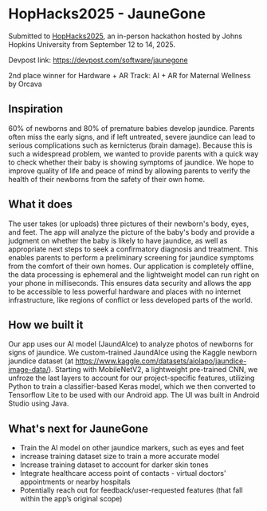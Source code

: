 # HopHacks2025 - JauneGone

Submitted to [HopHacks2025](https://hophacks-fall-2025.devpost.com/), an in-person hackathon hosted by Johns Hopkins University from September 12 to 14, 2025. 

Devpost link: https://devpost.com/software/jaunegone

2nd place winner for Hardware + AR Track: AI + AR for Maternal Wellness by Orcava

## Inspiration
60% of newborns and 80% of premature babies develop jaundice. Parents often miss the early signs, and if left untreated, severe jaundice can lead to serious complications such as kernicterus (brain damage). Because this is such a widespread problem, we wanted to provide parents with a quick way to check whether their baby is showing symptoms of jaundice. We hope to improve quality of life and peace of mind by allowing parents to verify the health of their newborns from the safety of their own home.

## What it does
The user takes (or uploads) three pictures of their newborn's body, eyes, and feet. The app will analyze the picture of the baby's body and provide a judgment on whether the baby is likely to have jaundice, as well as appropriate next steps to seek a confirmatory diagnosis and treatment. This enables parents to perform a preliminary screening for jaundice symptoms from the comfort of their own homes. Our application is completely offline, the data processing is ephemeral and the lightweight model can run right on your phone in milliseconds. This ensures data security and allows the app to be accessible to less powerful hardware and places with no internet infrastructure, like regions of conflict or less developed parts of the world. 

## How we built it
Our app uses our AI model (JaundAIce) to analyze photos of newborns for signs of jaundice. We custom-trained JaundAIce using the Kaggle newborn jaundice dataset (at https://www.kaggle.com/datasets/aiolapo/jaundice-image-data/). Starting with MobileNetV2, a lightweight pre-trained CNN, we unfroze the last layers to account for our project-specific features, utilizing Python to train a classifier-based Keras model, which we then converted to Tensorflow Lite to be used with our Android app. The UI was built in Android Studio using Java.

## What's next for JauneGone
- Train the AI model on other jaundice markers, such as eyes and feet
- increase training dataset size to train a more accurate model
- Increase training dataset to account for darker skin tones
- Integrate healthcare access point of contacts - virtual doctors' appointments or nearby hospitals
- Potentially reach out for feedback/user-requested features (that fall within the app’s original scope)

